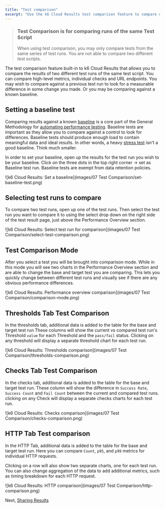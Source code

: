 ```yaml
---
title: "Test comparison"
excerpt: "Use the k6 Cloud Results test comparison feature to compare data across different test runs."
---
```


<div class="doc-blockquote" data-props='{"mod": "warning"}'>

> ### Test Comparison is for comparing runs of the same Test Script
>
> When using test comparison, you may only compare tests from the same series of test runs.  You are not able to compare two different test scripts.

</div>

The test comparison feature built-in to k6 Cloud Results that allows you to compare the results of two different test runs of the same test script. You can compare high-level metrics, individual checks and URL endpoints. You may wish to compare against a previous test run to look for a measurable difference in some change you made. Or you may be comparing against a known baseline.

## Setting a baseline test

Comparing results against a known [baseline](#phase-2---baseline-testing-scaling-your-tests-and-complex-cases) is a core part of the General Methodology for [automating performance testing](/testing-guides/automated-performance-testing). Baseline tests are important as they allow you to compare against a control to look for differences. Baseline tests should produce enough load to contain meaningful data and ideal results.  In other words, a heavy [stress test](/test-types/stress-testing) isn't a good baseline. Think much smaller.

In order to set your baseline, open up the results for the test run you wish to be your baseline. Click on the three dots in the top right corner -> set as Baseline test run. Baseline tests are exempt from data retention policies.

![k6 Cloud Results: Set a baseline](images/07 Test Comparison/set-baseline-test.png)

## Selecting test runs to compare

To compare two test runs, open up one of the test runs. Then select the test run you want to compare it to using the select drop down on the right side of the test result page, just above the Performance Overview section.

![k6 Cloud Results: Select test run for comparison](images/07 Test Comparison/select-test-comparison.png)

## Test Comparison Mode

After you select a test you will be brought into comparison mode. While in this mode you will see two charts in the Performance Overview section and are able to change the base and target test you are comparing. This lets you quickly change between different test runs and visually see if there are any obvious performance differences.

![k6 Cloud Results: Performance overview comparison](images/07 Test Comparison/comparison-mode.png)

## Thresholds Tab Test Comparison

In the thresholds tab, additional data is added to the table for the base and target test run These columns will show the current vs compared test run's Threshold `value` for each Threshold and the `pass/fail` status. Clicking on any threshold will display a separate threshold chart for each test run.

![k6 Cloud Results: Thresholds comparison](images/07 Test Comparison/thresholds-comparison.png)

## Checks Tab Test Comparison

In the checks tab, additional data is added to the table for the base and target test run. These column will show the difference in `Success Rate`, `Success Count` and `Fail Count` between the current and compared test runs. clicking on any Check will display a separate checks charts for each test run.

![k6 Cloud Results: Checks comparison](images/07 Test Comparison/checks-comparison.png)

## HTTP Tab Test comparison

In the HTTP Tab, additional data is added to the table for the base and target test run. Here you can compare `Count`, `p95`, and `p99` metrics for individual HTTP requests.

Clicking on a row will also show two separate charts, one for each test run. You can also change aggregation of the data to add additional metrics, such as timing breakdown for each HTTP request.

![k6 Cloud Results: HTTP comparison](images/07 Test Comparison/http-comparison.png)

Next, [Sharing Results](/cloud/analyzing-results/test-results-menu#share-test-results)



<!---
## Analysis tab comparison

When you use the "Add this graph to analysis tab" action in the other tabs, two charts will be added to the analysis panel, one for each test run. Same goes if you add a metric via the "Add metric to visualize" button, you'll get two charts.

<div class="doc-blockquote" data-props='{"mod": "warning"}'>

> <b>Only metrics from current test run can be added to comparison chart</b><br/>
> At this point metrics from the compared test run can't be added to the comparison chart.

</div>
--->
